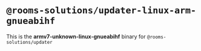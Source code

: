 # `@rooms-solutions/updater-linux-arm-gnueabihf`

This is the **armv7-unknown-linux-gnueabihf** binary for `@rooms-solutions/updater`
